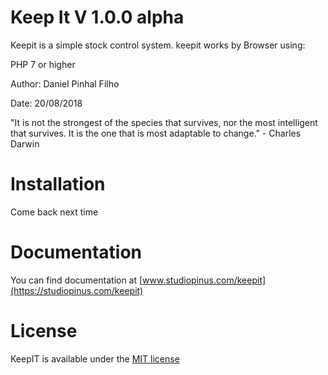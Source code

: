 
# Keep It V 1.0.0 alpha

Keepit is a simple stock control system. keepit works by Browser using:

PHP 7 or higher

Author: Daniel Pinhal Filho

Date: 20/08/2018

"It is not the strongest of the species that survives, nor the most intelligent that survives. It is the one that is most adaptable to change."  - Charles Darwin
# Installation
Come back next time

# Documentation
You can find documentation at [www.studiopinus.com/keepit](https://studiopinus.com/keepit)

# License
KeepIT  is available under the [MIT license](https://opensource.org/licenses/MIT)

